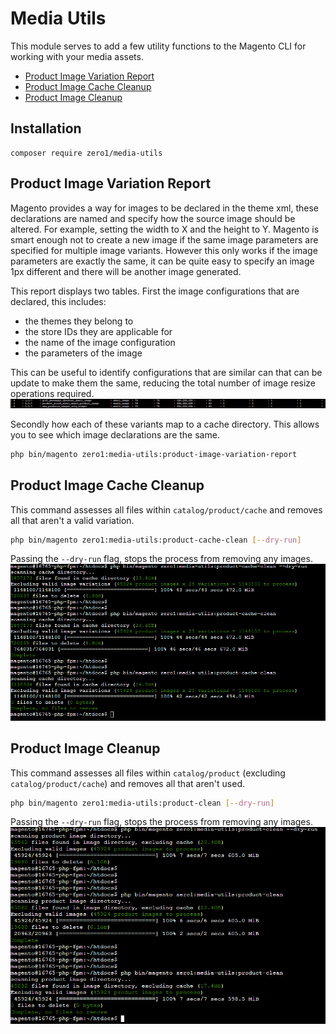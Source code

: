 # Media Utils
This module serves to add a few utility functions to the Magento CLI for working with your media assets.

- [Product Image Variation Report](#product-image-variation-report)
- [Product Image Cache Cleanup](#product-image-cache-cleanup)
- [Product Image Cleanup](#product-image-cleanup)

## Installation
```
composer require zero1/media-utils
```


## Product Image Variation Report
Magento provides a way for images to be declared in the theme xml, these declarations are named and specify how the source image should be altered. For example, setting the width to X and the height to Y.
Magento is smart enough not to create a new image if the same image parameters are specified for multiple image variants. However this only works if the image parameters are exactly the same, it can be quite easy to specify an image 1px different and there will be another image generated.

This report displays two tables.
First the image configurations that are declared, this includes:
- the themes they belong to
- the store IDs they are applicable for
- the name of the image configuration
- the parameters of the image

This can be useful to identify configurations that are similar can that can be update to make them the same, reducing the total number of image resize operations required.
<img src="docs/similar-image-variations.PNG">

Secondly how each of these variants map to a cache directory. This allows you to see which image declarations are the same.

```bash
php bin/magento zero1:media-utils:product-image-variation-report
```

## Product Image Cache Cleanup
This command assesses all files within `catalog/product/cache` and removes all that aren't a valid variation.
```bash
php bin/magento zero1:media-utils:product-cache-clean [--dry-run]
```
Passing the `--dry-run` flag, stops the process from removing any images.
<img src="docs/image-cache-cleanup.PNG">

## Product Image Cleanup
This command assesses all files within `catalog/product` (excluding `catalog/product/cache`) and removes all that aren't used.
```bash
php bin/magento zero1:media-utils:product-clean [--dry-run]
```
Passing the `--dry-run` flag, stops the process from removing any images.
<img src="docs/image-cleanup.PNG">